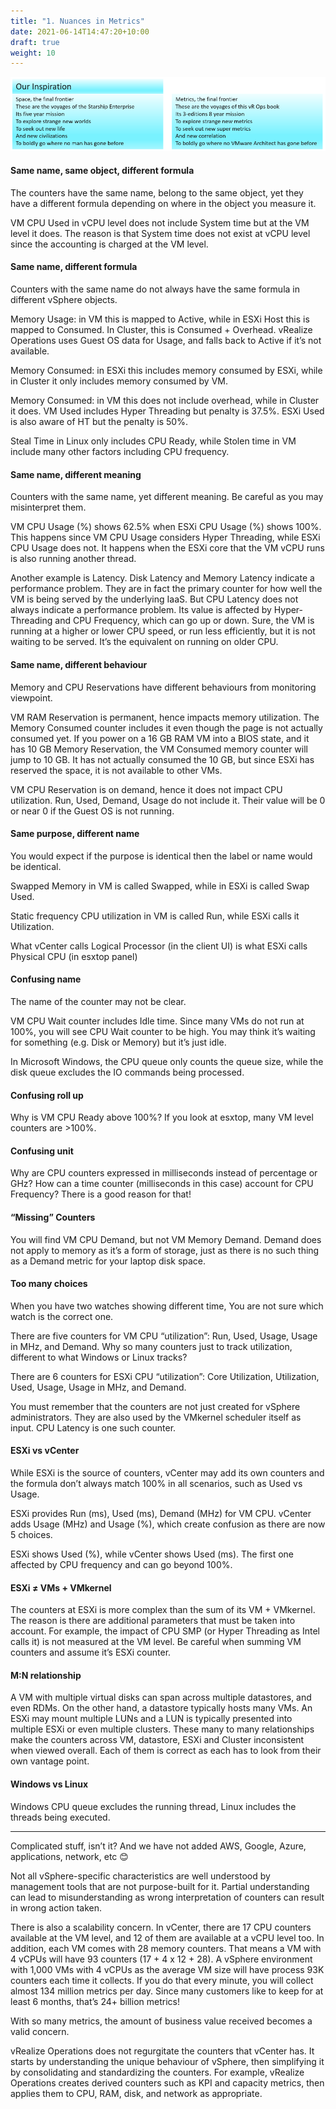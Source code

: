 ```yaml
---
title: "1. Nuances in Metrics"
date: 2021-06-14T14:47:20+10:00
draft: true
weight: 10
---
```


![](2.1.1-fig-1.png)

#### Same name, same object, different formula

The counters have the same name, belong to the same object, yet they have a different formula depending on where in the object you measure it. 

VM CPU Used in vCPU level does not include System time but at the VM level it does. The reason is that System time does not exist at vCPU level since the accounting is charged at the VM level.

#### Same name, different formula

Counters with the same name do not always have the same formula in different vSphere objects. 

Memory Usage: in VM this is mapped to Active, while in ESXi Host this is mapped to Consumed. In Cluster, this is Consumed + Overhead.   vRealize Operations uses Guest OS data for Usage, and falls back to Active if it’s not available.

Memory Consumed: in ESXi this includes memory consumed by ESXi, while in Cluster it only includes memory consumed by VM. 

Memory Consumed: in VM this does not include overhead, while in Cluster it does.
VM Used includes Hyper Threading but penalty is 37.5%. ESXi Used is also aware of HT but the penalty is 50%.

Steal Time in Linux only includes CPU Ready, while Stolen time in VM include many other factors including CPU frequency.

#### Same name, different meaning

Counters with the same name, yet different meaning. Be careful as you may misinterpret them. 

VM CPU Usage (%) shows 62.5% when ESXi CPU Usage (%) shows 100%. This happens since VM CPU Usage considers Hyper Threading, while ESXi CPU Usage does not. It happens when the ESXi core that the VM vCPU runs is also running another thread. 

Another example is Latency. Disk Latency and Memory Latency indicate a performance problem. They are in fact the primary counter for how well the VM is being served by the underlying IaaS. But CPU Latency does not always indicate a performance problem. Its value is affected by Hyper-Threading and CPU Frequency, which can go up or down. Sure, the VM is running at a higher or lower CPU speed, or run less efficiently, but it is not waiting to be served. It’s the equivalent on running on older CPU.

#### Same name, different behaviour

Memory and CPU Reservations have different behaviours from monitoring viewpoint.

VM RAM Reservation is permanent, hence impacts memory utilization. The Memory Consumed counter includes it even though the page is not actually consumed yet. If you power on a 16 GB RAM VM into a BIOS state, and it has 10 GB Memory Reservation, the VM Consumed memory counter will jump to 10 GB. It has not actually consumed the 10 GB, but since ESXi has reserved the space, it is not available to other VMs.

VM CPU Reservation is on demand, hence it does not impact CPU utilization. Run, Used, Demand, Usage do not include it. Their value will be 0 or near 0 if the Guest OS is not running.

#### Same purpose, different name

You would expect if the purpose is identical then the label or name would be identical. 

Swapped Memory in VM is called Swapped, while in ESXi is called Swap Used.

Static frequency CPU utilization in VM is called Run, while ESXi calls it Utilization.

What vCenter calls Logical Processor (in the client UI) is what ESXi calls Physical CPU (in esxtop panel)

#### Confusing name 

The name of the counter may not be clear.

VM CPU Wait counter includes Idle time. Since many VMs do not run at 100%, you will see CPU Wait counter to be high. You may think it’s waiting for something (e.g. Disk or Memory) but it’s just idle.

In Microsoft Windows, the CPU queue only counts the queue size, while the disk queue excludes the IO commands being processed. 

#### Confusing roll up

Why is VM CPU Ready above 100%? If you look at esxtop, many VM level counters are >100%.

#### Confusing unit

Why are CPU counters expressed in milliseconds instead of percentage or GHz? How can a time counter (milliseconds in this case) account for CPU Frequency? There is a good reason for that!

#### “Missing” Counters

You will find VM CPU Demand, but not VM Memory Demand. Demand does not apply to memory as it’s a form of storage, just as there is no such thing as a Demand metric for your laptop disk space.

#### Too many choices

When you have two watches showing different time, You are not sure which watch is the correct one. 

There are five counters for VM CPU “utilization”: Run, Used, Usage, Usage in MHz, and Demand. Why so many counters just to track utilization, different to what Windows or Linux tracks?

There are 6 counters for ESXi CPU “utilization”: Core Utilization, Utilization, Used, Usage, Usage in MHz, and Demand.

You must remember that the counters are not just created for vSphere administrators. They are also used by the VMkernel scheduler itself as input. CPU Latency is one such counter. 

#### ESXi vs vCenter

While ESXi is the source of counters, vCenter may add its own counters and the formula don’t always match 100% in all scenarios, such as Used vs Usage.

ESXi provides Run (ms), Used (ms), Demand (MHz) for VM CPU. vCenter adds Usage (MHz) and Usage (%), which create confusion as there are now 5 choices.

ESXi shows Used (%), while vCenter shows Used (ms). The first one affected by CPU frequency and can go beyond 100%.

#### ESXi ≠ VMs + VMkernel

The counters at ESXi is more complex than the sum of its VM + VMkernel. The reason is there are additional parameters that must be taken into account. For example, the impact of CPU SMP (or Hyper Threading as Intel calls it) is not measured at the VM level. Be careful when summing VM counters and assume it’s ESXi counter.

#### M:N relationship

A VM with multiple virtual disks can span across multiple datastores, and even RDMs. On the other hand, a datastore typically hosts many VMs. An ESXi may mount multiple LUNs and a LUN is typically presented into multiple ESXi or even multiple clusters. These many to many relationships make the counters across VM, datastore, ESXi and Cluster inconsistent when viewed overall. Each of them is correct as each has to look from their own vantage point. 

#### Windows vs Linux

Windows CPU queue excludes the running thread, Linux includes the threads being executed.

----

Complicated stuff, isn’t it? And we have not added AWS, Google, Azure, applications, network, etc 😊

Not all vSphere-specific characteristics are well understood by management tools that are not purpose-built for it. Partial understanding can lead to misunderstanding as wrong interpretation of counters can result in wrong action taken.

There is also a scalability concern. In vCenter, there are 17 CPU counters available at the VM level, and 12 of them are available at a vCPU level too. In addition, each VM comes with 28 memory counters. That means a VM with 4 vCPUs will have 93 counters (17 + 4 x 12 + 28). A vSphere environment with 1,000 VMs with 4 vCPUs as the average VM size will have process 93K counters each time it collects. If you do that every minute, you will collect almost 134 million metrics per day. Since many customers like to keep for at least 6 months, that’s 24+ billion metrics!

With so many metrics, the amount of business value received becomes a valid concern.

vRealize Operations does not regurgitate the counters that vCenter has. It starts by understanding the unique behaviour of vSphere, then simplifying it by consolidating and standardizing the counters. For example, vRealize Operations creates derived counters such as KPI and capacity metrics, then applies them to CPU, RAM, disk, and network as appropriate.